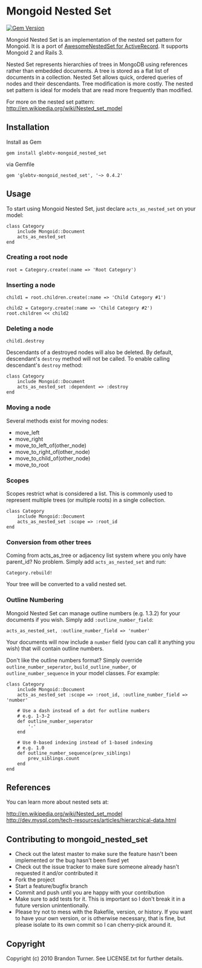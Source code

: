 Mongoid Nested Set
==================

[![Gem Version](https://badge.fury.io/rb/glebtv-mongoid_nested_set.png)](http://badge.fury.io/rb/glebtv-mongoid_nested_set)


Mongoid Nested Set is an implementation of the nested set pattern for Mongoid.
It is a port of [AwesomeNestedSet for ActiveRecord](https://github.com/galetahub/awesome_nested_set).
It supports Mongoid 2 and Rails 3.

Nested Set represents hierarchies of trees in MongoDB using references rather
than embedded documents.  A tree is stored as a flat list of documents in a
collection.  Nested Set allows quick, ordered queries of nodes and their
descendants.  Tree modification is more costly.  The nested set pattern is
ideal for models that are read more frequently than modified.

For more on the nested set pattern: <http://en.wikipedia.org/wiki/Nested_set_model>


## Installation

Install as Gem

    gem install glebtv-mongoid_nested_set

via Gemfile

    gem 'glebtv-mongoid_nested_set', '~> 0.4.2'


## Usage

To start using Mongoid Nested Set, just declare `acts_as_nested_set` on your
model:

    class Category
        include Mongoid::Document
        acts_as_nested_set
    end

### Creating a root node

    root = Category.create(:name => 'Root Category')

### Inserting a node

    child1 = root.children.create(:name => 'Child Category #1')

    child2 = Category.create(:name => 'Child Category #2')
    root.children << child2

### Deleting a node

    child1.destroy

Descendants of a destroyed nodes will also be deleted.  By default, descendant's
`destroy` method will not be called.  To enable calling descendant's `destroy`
method:

    class Category
        include Mongoid::Document
        acts_as_nested_set :dependent => :destroy
    end

### Moving a node

Several methods exist for moving nodes:

* move\_left
* move\_right
* move\_to\_left\_of(other_node)
* move\_to\_right\_of(other_node)
* move\_to\_child\_of(other_node)
* move\_to\_root


### Scopes

Scopes restrict what is considered a list.  This is commonly used to represent multiple trees
(or multiple roots) in a single collection.

    class Category
        include Mongoid::Document
        acts_as_nested_set :scope => :root_id
    end

### Conversion from other trees

Coming from acts_as_tree or adjacency list system where you only have parent_id?
No problem.  Simply add `acts_as_nested_set` and run:

    Category.rebuild!

Your tree will be converted to a valid nested set.


### Outline Numbering

Mongoid Nested Set can manage outline numbers (e.g. 1.3.2) for your documents if
you wish.  Simply add `:outline_number_field`:

    acts_as_nested_set, :outline_number_field => 'number'

Your documents will now include a `number` field (you can call it anything you
wish) that will contain outline numbers.

Don't like the outline numbers format?  Simply override `outline_number_seperator`,
`build_outline_number`, or `outline_number_sequence` in your model classes.  For
example:

    class Category
        include Mongoid::Document
        acts_as_nested_set :scope => :root_id, :outline_number_field => 'number'

        # Use a dash instead of a dot for outline numbers
        # e.g. 1-3-2
        def outline_number_seperator
            '-'
        end

        # Use 0-based indexing instead of 1-based indexing
        # e.g. 1.0
        def outline_number_sequence(prev_siblings)
            prev_siblings.count
        end
    end


## References

You can learn more about nested sets at:

<http://en.wikipedia.org/wiki/Nested_set_model>  
<http://dev.mysql.com/tech-resources/articles/hierarchical-data.html>


## Contributing to mongoid\_nested\_set

* Check out the latest master to make sure the feature hasn't been implemented or the bug hasn't been fixed yet
* Check out the issue tracker to make sure someone already hasn't requested it and/or contributed it
* Fork the project
* Start a feature/bugfix branch
* Commit and push until you are happy with your contribution
* Make sure to add tests for it. This is important so I don't break it in a future version unintentionally.
* Please try not to mess with the Rakefile, version, or history. If you want to have your own version, or is otherwise necessary, that is fine, but please isolate to its own commit so I can cherry-pick around it.

## Copyright

Copyright (c) 2010 Brandon Turner. See LICENSE.txt for
further details.
